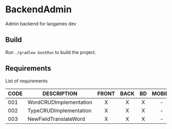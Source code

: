 # BackendAdmin
Admin backend for langames dev

## Build

Run `./gradlew bootRun` to build the project.

## Requirements

List of requirements

|CODE|DESCRIPTION|FRONT|BACK|BD |MOBILE|
|----|-----------|:---:|:--:|:-:|:----:|
|001|WordCRUDImplementation|X|X|X|-|
|002|TypeCRUDImplementation|X|X|X|-|
|003|NewFieldTranslateWord|X|X|X|-|